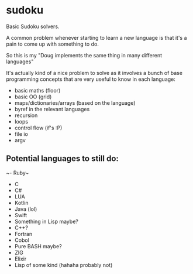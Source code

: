 # sudoku
Basic Sudoku solvers.

A common problem whenever starting to learn a new language is that it's a pain to come up with something to do.

So this is my "Doug implements the same thing in many different languages"

It's actually kind of a nice problem to solve as it involves a bunch of base programming concepts
that are very useful to know in each language:
- basic maths (floor)
- basic OO (grid)
- maps/dictionaries/arrays (based on the language)
- byref in the relevant languages
- recursion
- loops
- control flow (if's :P)
- file io
- argv

## Potential languages to still do:

~- Ruby~
- C
- C#
- LUA
- Kotlin
- Java (lol)
- Swift
- Something in Lisp maybe?
- C++?
- Fortran
- Cobol
- Pure BASH maybe?
- ZIG
- Elixir
- Lisp of some kind (hahaha probably not)